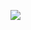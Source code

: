 <!-- v0.3 -->
[![](https://mermaid.ink/img/pako:eNq1VcGK2zAQ_RWhszc4juMkvi2kXZa2SWEXCiUQVHs2EdiSkeW0qTfQQw897Af00ktvvZU97Tdtt__QsWJDYjvpZSODkGdGo3nzRqOcBjIE6lNQY84WisUzQXBkKSiSb9fFeC3FwgjnPCRvX9UUieRC78oCFo2ZhmseAwkU4DKchzgfssmSsGazmYntIpAiAKXJ7e3Zmcyr37lMNJeC-GRG8duzrIddbalFfqUVR61gMTSEKU6gTouoglACS9HnHhwjqGMphK0U7DstTF7uYTWoNNNZikewFeMR-xCBRRSsQKUQVqcWA8kkQqLd08-7p68__tx_-_v9oW6QKB4A2jz-_vJ4_2tXe8Jk5f9FfTAxjYwYolcgsoNhYb5w47HAnwncR8YLgg6hK9UIoVmoFaXvzi-vLTKdXEwvJxcWGU8nL07Gibnu8yVPtVTrRomW8lYyqg7SwoRWTKQsMDzqdVKUVrBkaoE1irtOhkUBhrRi5ibWkezojqJpYKmIa-0tlbLeY-rqluKrSC-agJBHojWX85kzRi0ag4oZD_G5MKmaUb0EREiLthXCDcsiXRBVmLJMy6u1CKivVQYW3Tos3xjq37AoRWnCBPVz-on6PbfjDnue4_VtHIPuwLPomvqO43XsYdcZus7IGfV6bn9j0c9SootuZ2B3Xdu1R6438my3b9y9N7rSPYQcS_HN9oUzD93mHyADNa0?type=png)](https://mermaid.live/edit#pako:eNq1VcGK2zAQ_RWhszc4juMkvi2kXZa2SWEXCiUQVHs2EdiSkeW0qTfQQw897Af00ktvvZU97Tdtt__QsWJDYjvpZSODkGdGo3nzRqOcBjIE6lNQY84WisUzQXBkKSiSb9fFeC3FwgjnPCRvX9UUieRC78oCFo2ZhmseAwkU4DKchzgfssmSsGazmYntIpAiAKXJ7e3Zmcyr37lMNJeC-GRG8duzrIddbalFfqUVR61gMTSEKU6gTouoglACS9HnHhwjqGMphK0U7DstTF7uYTWoNNNZikewFeMR-xCBRRSsQKUQVqcWA8kkQqLd08-7p68__tx_-_v9oW6QKB4A2jz-_vJ4_2tXe8Jk5f9FfTAxjYwYolcgsoNhYb5w47HAnwncR8YLgg6hK9UIoVmoFaXvzi-vLTKdXEwvJxcWGU8nL07Gibnu8yVPtVTrRomW8lYyqg7SwoRWTKQsMDzqdVKUVrBkaoE1irtOhkUBhrRi5ibWkezojqJpYKmIa-0tlbLeY-rqluKrSC-agJBHojWX85kzRi0ag4oZD_G5MKmaUb0EREiLthXCDcsiXRBVmLJMy6u1CKivVQYW3Tos3xjq37AoRWnCBPVz-on6PbfjDnue4_VtHIPuwLPomvqO43XsYdcZus7IGfV6bn9j0c9SootuZ2B3Xdu1R6438my3b9y9N7rSPYQcS_HN9oUzD93mHyADNa0)



<!--
    v0.2
    - seat_option table, venue 콘서트 장소 추가
    [![](https://mermaid.ink/img/pako:eNq1VU9r2zAU_ypCZzc4juMkvg2ylrItGbQwGIGg2WoisCUjy9kyN7DDDjvsA-yyy267lZ76mbruO-xJsSGWk-zSyCDk9356er_3RypxJGKKQ0zlmJGFJOmMIxhFTiUqt2s9Xgu-MMI5i9HbV5YiE4yrXVlEkjFR9JqlFEWSwjKexzAfwhRZbGE2M75dRIJHVCp0e3t2Jsr6dy4yxQRHIZph-BpI2-16i-X5lZIMtJyktCXMYaLytIxqChWxHGw26BiBzUUL96agaVRDzhtcDStFVJHDEWRFWEI-JNRBkq6ozGlcn6oHJBNxAbinX9-fvv78c__t748HG5BJFlHAPN59ebz_vas9YbDK_7I-GBgrIk0HIDIAOebiM9H4SJhOxSEelRqcbZdknbx3Ly6vHTSdXEwvJxcOGk8nL08WfdPY8yXLlZDrVjFW8r1hr--K83bHKUl4TiKTMbXOdBFFSyIXUI2w62RcJAWXVsT0nM1kR3eUTYtLnbi9t0ittG8TW72n-Oqk63bn4oi3pg2fOWLYwSmVKWExPAwmVDOslhQYYn1BxfSGFInSidJQUihxteYRDpUsqIO3BqvXBIc3JMlBmhGOwxJ_wmHP7_jDXuAFfRfGoDsIHLzGoecFHXfY9Ya-N_JGvZ7f3zj4sxBgotsZuF3f9d2RH4wC1-8bc--NrjJPYwal-Gb7lpknbfMPfTEvKQ?type=png)](https://mermaid.live/edit#pako:eNq1VU9r2zAU_ypCZzc4juMkvg2ylrItGbQwGIGg2WoisCUjy9kyN7DDDjvsA-yyy267lZ76mbruO-xJsSGWk-zSyCDk9356er_3RypxJGKKQ0zlmJGFJOmMIxhFTiUqt2s9Xgu-MMI5i9HbV5YiE4yrXVlEkjFR9JqlFEWSwjKexzAfwhRZbGE2M75dRIJHVCp0e3t2Jsr6dy4yxQRHIZph-BpI2-16i-X5lZIMtJyktCXMYaLytIxqChWxHGw26BiBzUUL96agaVRDzhtcDStFVJHDEWRFWEI-JNRBkq6ozGlcn6oHJBNxAbinX9-fvv78c__t748HG5BJFlHAPN59ebz_vas9YbDK_7I-GBgrIk0HIDIAOebiM9H4SJhOxSEelRqcbZdknbx3Ly6vHTSdXEwvJxcOGk8nL08WfdPY8yXLlZDrVjFW8r1hr--K83bHKUl4TiKTMbXOdBFFSyIXUI2w62RcJAWXVsT0nM1kR3eUTYtLnbi9t0ittG8TW72n-Oqk63bn4oi3pg2fOWLYwSmVKWExPAwmVDOslhQYYn1BxfSGFInSidJQUihxteYRDpUsqIO3BqvXBIc3JMlBmhGOwxJ_wmHP7_jDXuAFfRfGoDsIHLzGoecFHXfY9Ya-N_JGvZ7f3zj4sxBgotsZuF3f9d2RH4wC1-8bc--NrjJPYwal-Gb7lpknbfMPfTEvKQ)

    v0.1 
    - seat table, concert 연관관계 제거
    [![](https://mermaid.ink/img/pako:eNq1VcFq4zAQ_RWhs_sDuS2kLaW7yUIKhRIIU2maCGzJyHJKSAs99NBDP2Ave9nb3pae9pu67T90JEeskZ20h0YGI897lubNjEZrLoxEPuBohwrmFoqpZjTqCi1bN3M_vho9D8aZkuz7aQKURmnXtgnIh-DwTBXIhEWaypmk9zZOXcqEczvVzUQYLdA6dnNzcGDW8XNmSqeMZgM25fT0MSvathdPZcUlE2UTZxWhGgrsGCt6od2v4ihxm5xgSLV4Y2-KWiKPtmHNhill4oJiB66uaHtYgsrhMseMWVyirVBGj_ygQmDaEO_l1-PL_c9_Tw-vP_6mhNIqgcR5_nP3_PS7je4xkOt3VX88aG0HKDJE2eXiJ8m4BuVTsU3HBiZnu-Uak3f-5eQsY-PR8fhkdJyx4Xh0uLfoh6YwW6jKGbvqFOrG3hv22GeOuqfRWdAViJAxtyp9EYkF2DlVI_21Ny0WyaUlhPOYKmlhO9V0tMTE9XaYCKadJoV7ii8m3bcCbXZ4G47hJ0eMZ7xAW4CSdKmEUE25WyAp5L55SbyCOnc-UZ4KtTOTlRZ84GyNGW8W3NxEfHAFeUXWEvSFMf-_USqqnW_NxRXur9s3wqovMg?type=png)](https://mermaid.live/edit#pako:eNq1VcFq4zAQ_RWhs_sDuS2kLaW7yUIKhRIIU2maCGzJyHJKSAs99NBDP2Ave9nb3pae9pu67T90JEeskZ20h0YGI897lubNjEZrLoxEPuBohwrmFoqpZjTqCi1bN3M_vho9D8aZkuz7aQKURmnXtgnIh-DwTBXIhEWaypmk9zZOXcqEczvVzUQYLdA6dnNzcGDW8XNmSqeMZgM25fT0MSvathdPZcUlE2UTZxWhGgrsGCt6od2v4ihxm5xgSLV4Y2-KWiKPtmHNhill4oJiB66uaHtYgsrhMseMWVyirVBGj_ygQmDaEO_l1-PL_c9_Tw-vP_6mhNIqgcR5_nP3_PS7je4xkOt3VX88aG0HKDJE2eXiJ8m4BuVTsU3HBiZnu-Uak3f-5eQsY-PR8fhkdJyx4Xh0uLfoh6YwW6jKGbvqFOrG3hv22GeOuqfRWdAViJAxtyp9EYkF2DlVI_21Ny0WyaUlhPOYKmlhO9V0tMTE9XaYCKadJoV7ii8m3bcCbXZ4G47hJ0eMZ7xAW4CSdKmEUE25WyAp5L55SbyCOnc-UZ4KtTOTlRZ84GyNGW8W3NxEfHAFeUXWEvSFMf-_USqqnW_NxRXur9s3wqovMg)
-->